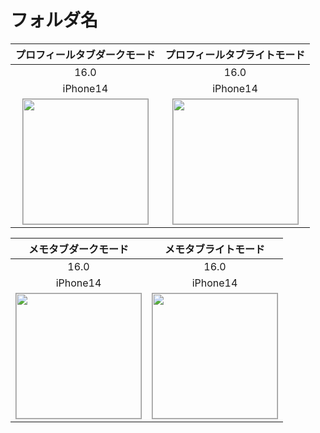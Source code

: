 # フォルダ名

|プロフィールタブダークモード|プロフィールタブライトモード|
|:---:|:---:|
|16.0|16.0|
|iPhone14|iPhone14|
|<img src='../TestSnapshot/ReferenceImages_64/フォルダ名/testTabBarController_プロフィールタブ_ダークモード_iPhone_16_0_390x844@3x.png' width='200' style='border: 1px solid #999' />|<img src='../TestSnapshot/ReferenceImages_64/フォルダ名/testTabBarController_プロフィールタブ_ライトモード_iPhone_16_0_390x844@3x.png' width='200' style='border: 1px solid #999' />|

|メモタブダークモード|メモタブライトモード|
|:---:|:---:|
|16.0|16.0|
|iPhone14|iPhone14|
|<img src='../TestSnapshot/ReferenceImages_64/フォルダ名/testTabBarController_メモタブ_ダークモード_iPhone_16_0_390x844@3x.png' width='200' style='border: 1px solid #999' />|<img src='../TestSnapshot/ReferenceImages_64/フォルダ名/testTabBarController_メモタブ_ライトモード_iPhone_16_0_390x844@3x.png' width='200' style='border: 1px solid #999' />|

